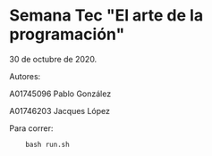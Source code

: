 # Semana Tec "El arte de la programación"

30 de octubre de 2020.

Autores:

A01745096  Pablo González

A01746203  Jacques López

Para correr:

        bash run.sh
